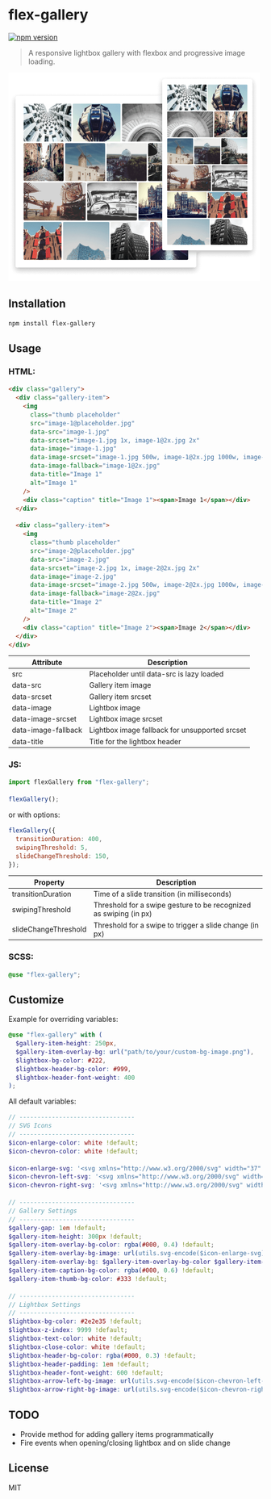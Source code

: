 # flex-gallery

[![npm version](https://badge.fury.io/js/flex-gallery.svg)](https://badge.fury.io/js/flex-gallery)

> A responsive lightbox gallery with flexbox and progressive image loading.

<img src="preview.png" width="498" alt="preview.png">

## Installation

```sh
npm install flex-gallery
```

## Usage

### HTML:

```html
<div class="gallery">
  <div class="gallery-item">
    <img
      class="thumb placeholder"
      src="image-1@placeholder.jpg"
      data-src="image-1.jpg"
      data-srcset="image-1.jpg 1x, image-1@2x.jpg 2x"
      data-image="image-1.jpg"
      data-image-srcset="image-1.jpg 500w, image-1@2x.jpg 1000w, image-1@3x.jpg 2000w"
      data-image-fallback="image-1@2x.jpg"
      data-title="Image 1"
      alt="Image 1"
    />
    <div class="caption" title="Image 1"><span>Image 1</span></div>
  </div>

  <div class="gallery-item">
    <img
      class="thumb placeholder"
      src="image-2@placeholder.jpg"
      data-src="image-2.jpg"
      data-srcset="image-2.jpg 1x, image-2@2x.jpg 2x"
      data-image="image-2.jpg"
      data-image-srcset="image-2.jpg 500w, image-2@2x.jpg 1000w, image-2@3x.jpg 2000w"
      data-image-fallback="image-2@2x.jpg"
      data-title="Image 2"
      alt="Image 2"
    />
    <div class="caption" title="Image 2"><span>Image 2</span></div>
  </div>
</div>
```

| Attribute           | Description                                    |
| ------------------- | ---------------------------------------------- |
| src                 | Placeholder until data-src is lazy loaded      |
| data-src            | Gallery item image                             |
| data-srcset         | Gallery item srcset                            |
| data-image          | Lightbox image                                 |
| data-image-srcset   | Lightbox image srcset                          |
| data-image-fallback | Lightbox image fallback for unsupported srcset |
| data-title          | Title for the lightbox header                  |

### JS:

```js
import flexGallery from "flex-gallery";

flexGallery();
```

or with options:

```js
flexGallery({
  transitionDuration: 400,
  swipingThreshold: 5,
  slideChangeThreshold: 150,
});
```

| Property             | Description                                                       |
| -------------------- | ----------------------------------------------------------------- |
| transitionDuration   | Time of a slide transition (in milliseconds)                      |
| swipingThreshold     | Threshold for a swipe gesture to be recognized as swiping (in px) |
| slideChangeThreshold | Threshold for a swipe to trigger a slide change (in px)           |

### SCSS:

```scss
@use "flex-gallery";
```

## Customize

Example for overriding variables:

```scss
@use "flex-gallery" with (
  $gallery-item-height: 250px,
  $gallery-item-overlay-bg: url("path/to/your/custom-bg-image.png"),
  $lightbox-bg-color: #222,
  $lightbox-header-bg-color: #999,
  $lightbox-header-font-weight: 400
);
```

All default variables:

```scss
// --------------------------------
// SVG Icons
// --------------------------------
$icon-enlarge-color: white !default;
$icon-chevron-color: white !default;

$icon-enlarge-svg: '<svg xmlns="http://www.w3.org/2000/svg" width="37" height="37" viewBox="0 0 37 37" fill="none"><path stroke="#{$icon-enlarge-color}" stroke-width="6" stroke-linecap="round" d="M23 23L34 34M26 14.5C26 20.8513 20.8513 26 14.5 26C8.14873 26 3 20.8513 3 14.5C3 8.14873 8.14873 3 14.5 3C20.8513 3 26 8.14873 26 14.5Z"/></svg>' !default;
$icon-chevron-left-svg: '<svg xmlns="http://www.w3.org/2000/svg" width="32" height="53" viewBox="0 0 32 53"><path fill="#{$icon-chevron-color}" fill-rule="evenodd" clip-rule="evenodd" d="M0 26.5L27.3171 0L32 4.54286L9.36585 26.5L32 48.4571L27.3171 53L0 26.5Z"/></svg>' !default;
$icon-chevron-right-svg: '<svg xmlns="http://www.w3.org/2000/svg" width="32" height="53" viewBox="0 0 32 53"><path fill="#{$icon-chevron-color}" fill-rule="evenodd" clip-rule="evenodd" d="M32 26.5L4.68293 53L0 48.4571L22.6341 26.5L3.83911e-06 4.54286L4.68293 0L32 26.5Z"/></svg>' !default;

// --------------------------------
// Gallery Settings
// --------------------------------
$gallery-gap: 1em !default;
$gallery-item-height: 300px !default;
$gallery-item-overlay-bg-color: rgba(#000, 0.4) !default;
$gallery-item-overlay-bg-image: url(utils.svg-encode($icon-enlarge-svg)) !default;
$gallery-item-overlay-bg: $gallery-item-overlay-bg-color $gallery-item-overlay-bg-image center / 1.85rem no-repeat !default;
$gallery-item-caption-bg-color: rgba(#000, 0.6) !default;
$gallery-item-thumb-bg-color: #333 !default;

// --------------------------------
// Lightbox Settings
// --------------------------------
$lightbox-bg-color: #2e2e35 !default;
$lightbox-z-index: 9999 !default;
$lightbox-text-color: white !default;
$lightbox-close-color: white !default;
$lightbox-header-bg-color: rgba(#000, 0.3) !default;
$lightbox-header-padding: 1em !default;
$lightbox-header-font-weight: 600 !default;
$lightbox-arrow-left-bg-image: url(utils.svg-encode($icon-chevron-left-svg)) !default;
$lightbox-arrow-right-bg-image: url(utils.svg-encode($icon-chevron-right-svg)) !default;
```

## TODO

- Provide method for adding gallery items programmatically
- Fire events when opening/closing lightbox and on slide change

## License

MIT

